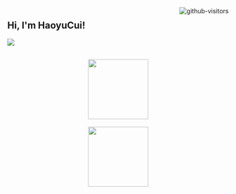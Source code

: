 <a href="https://github.com/HaoyuCui/"> 
  <img align="right", src="https://komarev.com/ghpvc/?username=Haoyucui&label=Visitors&color=blue&style=flat&logo=github%22%20alt=%22gtihub-visitors%22" alt="github-visitors"/> 
</a>

## Hi, I'm HaoyuCui!

<p>
<a href="https://blog.csdn.net/calvintri"><img src="https://img.shields.io/static/v1?label=Blog&message=CSDN&color=red"/></a>
</p><br>
<div align="center" >
<img height="137px" src="https://github-readme-stats.vercel.app/api?username=haoyucui"/> <br> <br>
<img height="137px" src="https://github-readme-stats.vercel.app/api/top-langs/?username=haoyucui&layout=compact"/>
</div>


